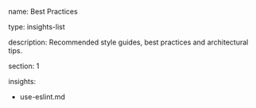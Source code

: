 name: Best Practices

type: insights-list

description: Recommended style guides, best practices and architectural tips.

section: 1

insights:
  - use-eslint.md

